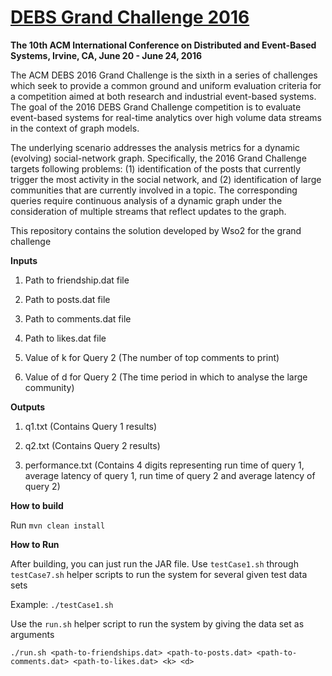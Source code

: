 # [DEBS Grand Challenge 2016](http://www.ics.uci.edu/~debs2016/call-grand-challenge.html)
**The 10th ACM International Conference on Distributed and Event-Based Systems, Irvine, CA, June 20 - June 24, 2016**

The ACM DEBS 2016 Grand Challenge is the sixth in a series of challenges which seek to provide a common ground and uniform evaluation criteria for a competition aimed at both research and industrial event-based systems.
The goal of the 2016 DEBS Grand Challenge competition is to evaluate event-based systems for real-time analytics over high volume data streams in the context of graph models.

The underlying scenario addresses the analysis metrics for a dynamic (evolving) social-network graph. Specifically, the 2016 Grand Challenge targets following problems: 
(1) identification of the posts that currently trigger the most activity in the social network, and 
(2) identification of large communities that are currently involved in a topic.
The corresponding queries require continuous analysis of a dynamic graph under the consideration of multiple streams that reflect updates to the graph.


This repository contains the solution developed by Wso2 for the grand challenge

**Inputs**

1. Path to friendship.dat file

2. Path to posts.dat file

3. Path to comments.dat file

4. Path to likes.dat file

5. Value of k for Query 2 (The number of top comments to print)

6. Value of d for Query 2 (The time period in which to analyse the large community)

**Outputs**

1. q1.txt (Contains Query 1 results)

2. q2.txt (Contains Query 2 results)

3. performance.txt (Contains 4 digits representing run time of query 1, average latency of query 1, run time of query 2 and average latency of query 2)


**How to build**

Run `mvn clean install`

**How to Run**

After building, you can just run the JAR file. 
Use `testCase1.sh` through `testCase7.sh` helper scripts to run the system for several given test data sets

Example: `./testCase1.sh`

Use the `run.sh` helper script to run the system by giving the data set as arguments

`./run.sh <path-to-friendships.dat> <path-to-posts.dat> <path-to-comments.dat> <path-to-likes.dat> <k> <d>`
